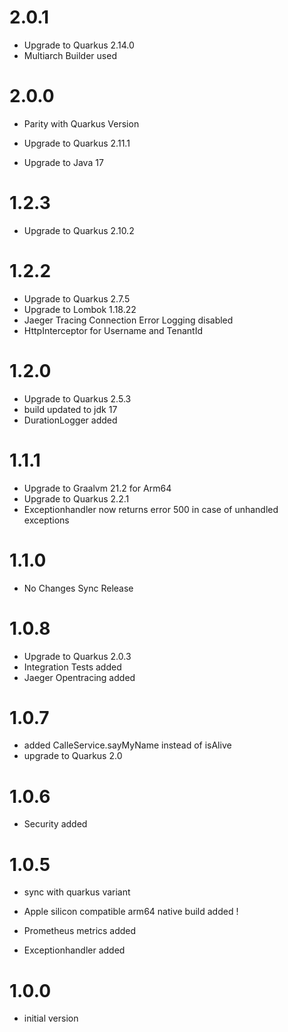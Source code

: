 # 2.0.1
- Upgrade to Quarkus 2.14.0
- Multiarch Builder used

# 2.0.0
- Parity with Quarkus Version

- Upgrade to Quarkus 2.11.1
- Upgrade to Java 17

# 1.2.3
- Upgrade to Quarkus 2.10.2

# 1.2.2    
- Upgrade to Quarkus 2.7.5
- Upgrade to Lombok 1.18.22
- Jaeger Tracing Connection Error Logging disabled
- HttpInterceptor for Username and TenantId

# 1.2.0
- Upgrade to Quarkus 2.5.3
- build updated to jdk 17
- DurationLogger added

# 1.1.1
- Upgrade to Graalvm 21.2 for Arm64
- Upgrade to Quarkus 2.2.1
- Exceptionhandler now returns error 500 in case of unhandled exceptions

# 1.1.0
- No Changes Sync Release

# 1.0.8
- Upgrade to Quarkus 2.0.3
- Integration Tests added
- Jaeger Opentracing added

# 1.0.7
- added CalleService.sayMyName instead of isAlive
- upgrade to Quarkus 2.0

# 1.0.6
- Security added

# 1.0.5
- sync with quarkus variant
  
- Apple silicon compatible arm64 native build added !         
- Prometheus metrics added
- Exceptionhandler added

# 1.0.0
- initial version